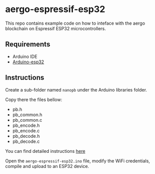 # aergo-espressif-esp32

This repo contains example code on how to inteface with the aergo
blockchain on Espressif ESP32 microcontrollers.

## Requirements

* Arduino IDE
* [Arduino-esp32](https://github.com/espressif/arduino-esp32)

## Instructions

Create a sub-folder named `nanopb` under the Arduino libraries folder.

Copy there the files bellow:

* pb.h
* pb_common.h
* pb_common.c
* pb_encode.h
* pb_encode.c
* pb_decode.h
* pb_decode.c

You can find detailed instructions [here](https://techtutorialsx.com/2018/10/19/esp32-esp8266-arduino-protocol-buffers/)

Open the `aergo-espressif-esp32.ino` file, modify the WiFi credentials,
compile and upload to an ESP32 device.

